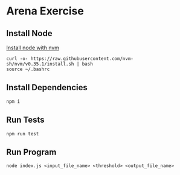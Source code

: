 # Arena Exercise

## Install Node
[Install node with nvm](https://github.com/nvm-sh/nvm#installation-and-update)
```
curl -o- https://raw.githubusercontent.com/nvm-sh/nvm/v0.35.1/install.sh | bash
source ~/.bashrc
```


## Install Dependencies
```
npm i
```


## Run Tests

```
npm run test
```

## Run Program

```
node index.js <input_file_name> <threshold> <output_file_name>
```
